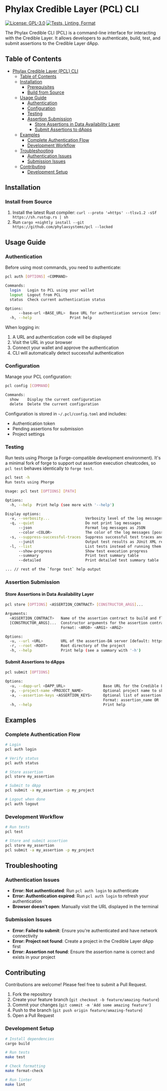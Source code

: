 # Phylax Credible Layer (PCL) CLI

[![License: GPL-3.0](https://img.shields.io/badge/License-GPL--3.0-blue.svg)](https://opensource.org/licenses/GPL-3.0)
[![Tests, Linting, Format](https://github.com/phylaxsystems/pcl/actions/workflows/rust-base.yml/badge.svg)](https://github.com/phylaxsystems/pcl/actions/workflows/rust-base.yml)

The Phylax Credible CLI (PCL) is a command-line interface for interacting with the Credible Layer. It allows developers to authenticate, build, test, and submit assertions to the Credible Layer dApp.

## Table of Contents

- [Phylax Credible Layer (PCL) CLI](#phylax-credible-layer-pcl-cli)
  - [Table of Contents](#table-of-contents)
  - [Installation](#installation)
    - [Prerequisites](#prerequisites)
    - [Build from Source](#build-from-source)
  - [Usage Guide](#usage-guide)
    - [Authentication](#authentication)
    - [Configuration](#configuration)
    - [Testing](#testing)
    - [Assertion Submission](#assertion-submission)
      - [Store Assertions in Data Availability Layer](#store-assertions-in-data-availability-layer)
      - [Submit Assertions to dApps](#submit-assertions-to-dapps)
  - [Examples](#examples)
    - [Complete Authentication Flow](#complete-authentication-flow)
    - [Development Workflow](#development-workflow)
  - [Troubleshooting](#troubleshooting)
    - [Authentication Issues](#authentication-issues)
    - [Submission Issues](#submission-issues)
  - [Contributing](#contributing)
    - [Development Setup](#development-setup)

## Installation

### Install from Source

1. Install the latest Rust compiler: `curl --proto '=https' --tlsv1.2 -sSf https://sh.rustup.rs | sh`
2. Run `cargo +nightly install --git https://github.com/phylaxsystems/pcl --locked`

## Usage Guide

### Authentication

Before using most commands, you need to authenticate:

```bash
pcl auth [OPTIONS] <COMMAND>

Commands:
  login   Login to PCL using your wallet
  logout  Logout from PCL
  status  Check current authentication status

Options:
      --base-url <BASE_URL>  Base URL for authentication service [env: AUTH_BASE_URL=] [default: https://dapp.phylax.systems]
  -h, --help                 Print help
```

When logging in:

1. A URL and authentication code will be displayed
2. Visit the URL in your browser
3. Connect your wallet and approve the authentication
4. CLI will automatically detect successful authentication

### Configuration

Manage your PCL configuration:

```bash
pcl config [COMMAND]

Commands:
  show    Display the current configuration
  delete  Delete the current configuration
```

Configuration is stored in `~/.pcl/config.toml` and includes:

- Authentication token
- Pending assertions for submission
- Project settings

### Testing

Run tests using Phorge (a Forge-compatible development environment). It's a minimal fork of forge to support out assertion execution cheatcodes, so `pcl test` behaves identically to `forge test`.

```bash
pcl test -h
Run tests using Phorge

Usage: pcl test [OPTIONS] [PATH]

Options:
  -h, --help  Print help (see more with '--help')

Display options:
  -v, --verbosity...                Verbosity level of the log messages.
  -q, --quiet                       Do not print log messages
      --json                        Format log messages as JSON
      --color <COLOR>               The color of the log messages [possible values: auto, always, never]
  -s, --suppress-successful-traces  Suppress successful test traces and show only traces for failures [env: FORGE_SUPPRESS_SUCCESSFUL_TRACES=]
      --junit                       Output test results as JUnit XML report
  -l, --list                        List tests instead of running them
      --show-progress               Show test execution progress
      --summary                     Print test summary table
      --detailed                    Print detailed test summary table

... // rest of the `forge test` help output
```

### Assertion Submission

#### Store Assertions in Data Availability Layer

```bash
pcl store [OPTIONS] <ASSERTION_CONTRACT> [CONSTRUCTOR_ARGS]...

Arguments:
  <ASSERTION_CONTRACT>   Name of the assertion contract to build and flatten
  [CONSTRUCTOR_ARGS]...  Constructor arguments for the assertion contract
                         Format: <ARG0> <ARG1> <ARG2>

Options:
  -u, --url <URL>        URL of the assertion-DA server [default: https://demo-21-assertion-da.phylax.systems]
  -r, --root <ROOT>      Root directory of the project
  -h, --help             Print help (see a summary with '-h')
```

#### Submit Assertions to dApps

```bash
pcl submit [OPTIONS]

Options:
  -u, --dapp-url <DAPP_URL>                 Base URL for the Credible Layer dApp API [default: https://dapp.phylax.systems/api/v1]
  -p, --project-name <PROJECT_NAME>         Optional project name to skip interactive selection
  -a, --assertion-keys <ASSERTION_KEYS>     Optional list of assertion name and constructor args to skip interactive selection
                                            Format: assertion_name OR 'assertion_name(constructor_arg0,constructor_arg1)'
  -h, --help                                Print help
```

## Examples

### Complete Authentication Flow

```bash
# Login
pcl auth login

# Verify status
pcl auth status

# Store assertion
pcl store my_assertion

# Submit to dApp
pcl submit -a my_assertion -p my_project

# Logout when done
pcl auth logout
```

### Development Workflow

```bash
# Run tests
pcl test

# Store and submit assertion
pcl store my_assertion
pcl submit -a my_assertion -p my_project
```

## Troubleshooting

### Authentication Issues

- **Error: Not authenticated**: Run `pcl auth login` to authenticate
- **Error: Authentication expired**: Run `pcl auth login` to refresh your authentication
- **Browser doesn't open**: Manually visit the URL displayed in the terminal

### Submission Issues

- **Error: Failed to submit**: Ensure you're authenticated and have network connectivity
- **Error: Project not found**: Create a project in the Credible Layer dApp first
- **Error: Assertion not found**: Ensure the assertion name is correct and exists in your project

## Contributing

Contributions are welcome! Please feel free to submit a Pull Request.

1. Fork the repository
2. Create your feature branch (`git checkout -b feature/amazing-feature`)
3. Commit your changes (`git commit -m 'Add some amazing feature'`)
4. Push to the branch (`git push origin feature/amazing-feature`)
5. Open a Pull Request

### Development Setup

```bash
# Install dependencies
cargo build

# Run tests
make test

# Check formatting
make format-check

# Run linter
make lint
```
